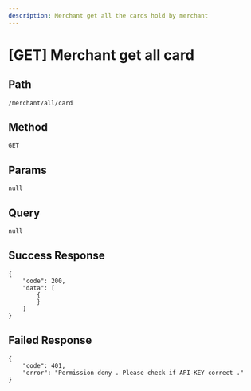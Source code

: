 ```yaml
---
description: Merchant get all the cards hold by merchant
---
```


# \[GET] Merchant get all card

## Path

```
/merchant/all/card
```

## Method

```
GET
```

## Params

```
null
```

## Query

```
null
```

## Success Response

```
{
    "code": 200,
    "data": [
        {
        }
    ]
}
```

## Failed Response

```
{
    "code": 401,
    "error": "Permission deny . Please check if API-KEY correct ."
}
```

